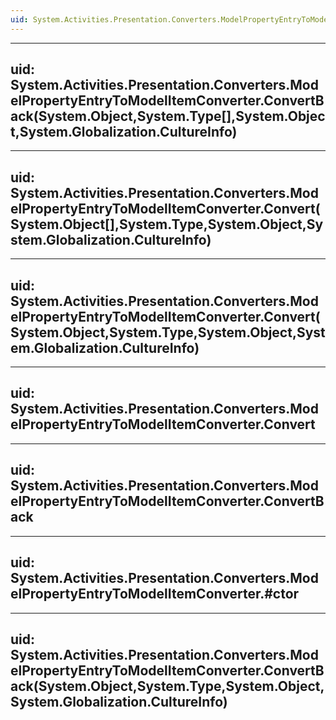 ```yaml
---
uid: System.Activities.Presentation.Converters.ModelPropertyEntryToModelItemConverter
---
```


---
uid: System.Activities.Presentation.Converters.ModelPropertyEntryToModelItemConverter.ConvertBack(System.Object,System.Type[],System.Object,System.Globalization.CultureInfo)
---

---
uid: System.Activities.Presentation.Converters.ModelPropertyEntryToModelItemConverter.Convert(System.Object[],System.Type,System.Object,System.Globalization.CultureInfo)
---

---
uid: System.Activities.Presentation.Converters.ModelPropertyEntryToModelItemConverter.Convert(System.Object,System.Type,System.Object,System.Globalization.CultureInfo)
---

---
uid: System.Activities.Presentation.Converters.ModelPropertyEntryToModelItemConverter.Convert
---

---
uid: System.Activities.Presentation.Converters.ModelPropertyEntryToModelItemConverter.ConvertBack
---

---
uid: System.Activities.Presentation.Converters.ModelPropertyEntryToModelItemConverter.#ctor
---

---
uid: System.Activities.Presentation.Converters.ModelPropertyEntryToModelItemConverter.ConvertBack(System.Object,System.Type,System.Object,System.Globalization.CultureInfo)
---
